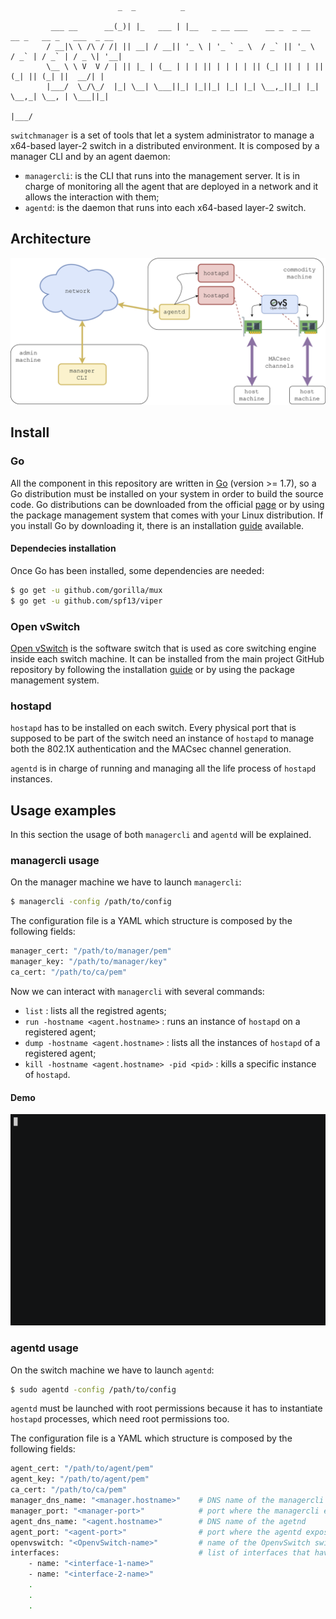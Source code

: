 ```
                        _  _          _                                                        
         ___ __      __(_)| |_   ___ | |__   _ __ ___    __ _  _ __    __ _   __ _   ___  _ __ 
        / __|\ \ /\ / /| || __| / __|| '_ \ | '_ ` _ \  / _` || '_ \  / _` | / _` | / _ \| '__|
        \__ \ \ V  V / | || |_ | (__ | | | || | | | | || (_| || | | || (_| || (_| ||  __/| |   
        |___/  \_/\_/  |_| \__| \___||_| |_||_| |_| |_| \__,_||_| |_| \__,_| \__, | \___||_|   
                                                                             |___/
```

`switchmanager` is a set of tools that let a system administrator to manage a x64-based layer-2 switch in a distributed environment. It is composed by a manager CLI and by an agent daemon:
- `managercli`: is the CLI that runs into the management server. It is in charge of monitoring all the agent that are deployed in a network and it allows the interaction with them;
- `agentd`: is the daemon that runs into each x64-based layer-2 switch.

## Architecture
<p align="center">
   <img src="images/switchmanager-arch.png" />
</p>

## Install

### Go
All the component in this repository are written in [Go](https://golang.org) (version >= 1.7), so a Go distribution must be installed on your system in order to build the source code.
Go distributions can be downloaded from the official [page](https://golang.org/dl/) or by using the package management system that comes with your Linux distribution. If you install Go by downloading it, there is an installation [guide](https://golang.org/doc/install) available.

#### Dependecies installation
Once Go has been installed, some dependencies are needed:
```sh
$ go get -u github.com/gorilla/mux
$ go get -u github.com/spf13/viper
```
### Open vSwitch
[Open vSwitch](http://openvswitch.org/) is the software switch that is used as core switching engine inside each switch machine. 
It can be installed from the main project GitHub repository by following the installation [guide](https://github.com/openvswitch/ovs/blob/master/Documentation/intro/install/general.rst) or by using the package management system.

### hostapd
`hostapd` has to be installed on each switch. Every physical port that is supposed to be part of the switch need an instance of `hostapd` to manage both the 802.1X authentication and the MACsec channel generation. 

`agentd` is in charge of running and managing all the life process of `hostapd` instances.

## Usage examples
In this section the usage of both `managercli` and `agentd` will be explained.
### managercli usage
On the manager machine we have to launch `managercli`:
```sh
$ managercli -config /path/to/config
```
The configuration file is a YAML which structure is composed by the following fields:
```sh
manager_cert: "/path/to/manager/pem"
manager_key: "/path/to/manager/key"
ca_cert: "/path/to/ca/pem"
```
Now we can interact with `managercli` with several commands:
- `list` : lists all the registred agents;
- `run -hostname <agent.hostname>` : runs an instance of `hostapd` on a registered agent;
- `dump -hostname <agent.hostname>` : lists all the instances of `hostapd` of a registered agent;
- `kill -hostname <agent.hostname> -pid <pid>` : kills a specific instance of `hostapd`.

#### Demo
<p align="center">
   <img src="images/managercli-demo.gif" />
</p>

### agentd usage
On the switch machine we have to launch `agentd`:
```sh
$ sudo agentd -config /path/to/config
```
`agentd` must be launched with root permissions because it has to instantiate `hostapd` processes, which need root permissions too.

The configuration file is a YAML which structure is composed by the following fields:
```sh
agent_cert: "/path/to/agent/pem"
agent_key: "/path/to/agent/pem"
ca_cert: "/path/to/ca/pem"
manager_dns_name: "<manager.hostname>"    # DNS name of the managercli
manager_port: "<manager-port>"            # port where the managercli exposes its REST API
agent_dns_name: "<agent.hostname>"        # DNS name of the agetnd
agent_port: "<agent-port>"                # port where the agentd exposes its REST API
openvswitch: "<OpenvSwitch-name>"         # name of the OpenvSwitch switch that has to be managed
interfaces:                               # list of interfaces that have to be attached to the switch
    - name: "<interface-1-name>"
    - name: "<interface-2-name>"
    .
    .
    .
```
